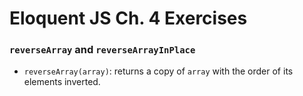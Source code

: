 # Eloquent JS Ch. 4 Exercises

### `reverseArray` and `reverseArrayInPlace`

* `reverseArray(array)`: returns a copy of `array` with the order of its elements inverted.
